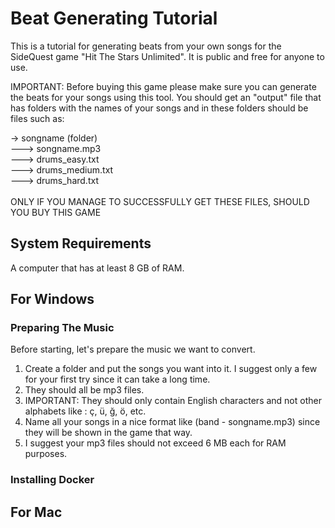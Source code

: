 # Beat Generating Tutorial

This is a tutorial for generating beats from your own songs for the SideQuest game "Hit The Stars Unlimited". It is public and free for anyone to use. 

IMPORTANT: Before buying this game please make sure you can generate the beats for your songs using this tool. You should get an "output" file that has folders with the names of your songs and in these folders should be files such as:

-> songname (folder)
<br>
---> songname.mp3
<br>
---> drums_easy.txt
<br>
---> drums_medium.txt
<br>
---> drums_hard.txt
<br>
<br>
ONLY IF YOU MANAGE TO SUCCESSFULLY GET THESE FILES, SHOULD YOU BUY THIS GAME

## System Requirements

A computer that has at least 8 GB of RAM.

## For Windows

### Preparing The Music

Before starting, let's prepare the music we want to convert.

1) Create a folder and put the songs you want into it. I suggest only a few for your first try since it can take a long time.
2) They should all be mp3 files.
3) IMPORTANT: They should only contain English characters and not other alphabets like : ç, ü, ğ, ö, etc.
4) Name all your songs in a nice format like (band - songname.mp3) since they will be shown in the game that way.
5) I suggest your mp3 files should not exceed 6 MB each for RAM purposes.

### Installing Docker



## For Mac
